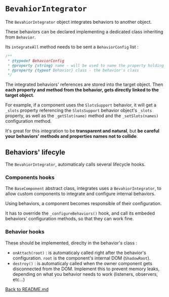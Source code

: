 # `BevahiorIntegrator`

The `BevahiorIntegrator` object integrates behaviors to another object.

These behaviors can be declared implementing a dedicated class inheriting from `Behavior`.

Its `integrateAll` method needs to be sent a `BehaviorConfig` list :

```js
/**
 * @typedef BehaviorConfig
 * @property {string} name - will be used to name the property holding the behavior's object in the host object
 * @property {typeof Behavior} class - the behavior's class
 */
```

The integrated behaviors' references are stored into the target object. Then **each property and method from the behavior, gets directly linked to the target object**.

For example, if a component uses the `SlotsSupport` behavior, it will get a `_slots` property referencing the `SlotsSupport` behavior object's `_slots` property, as well as the `_getSlot(name)` method and the `_setSlots(names)` configuration method.

It's great for this integration to be **transparent and natural**, but **be careful your behaviors' methods and properties names not to collide**.

## Behaviors' lifecyle

The `BevahiorIntegrator`, automaticaly calls several lifecycle hooks.

### Components hooks

The `BaseComponent` abstract class, integrates uses a `BevahiorIntegrator`, to allow custom components to integrate and configure internal behaviors.

Using behaviors, a component becomes responsible of their configuration.

It has to override the `_configureBehaviors()` hook, and call its embeded behaviors' configuration methods, so that they can work fine.

### Behavior hooks

These should be implemented, direclty in the behavior's class :

- `onAttach(root)` : is automaticaly called right after the behavior's configuration. `root` is the component's internal DOM (`ShadowRoot`).
- `destroy()` : is automaticaly called when the owner component gets disconnected from the DOM. Implement this to prevent memory leaks, depending on what you behavior needs to work (listeners, observers, etc...)

[Back to README.md](../../../README.md#behaviors--composition)
